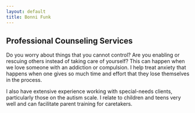 ```yaml
---
layout: default
title: Bonni Funk
---
```


## Professional Counseling Services

Do you worry about things that you cannot control? Are you enabling or rescuing others instead of taking care of yourself? This can happen when we love someone with an addiction or compulsion. I help treat anxiety that happens when one gives so much time and effort that they lose themselves in the process.

I also have extensive experience working with special-needs clients, particularly those on the autism scale. I relate to children and teens very well and can facilitate parent training for caretakers.
